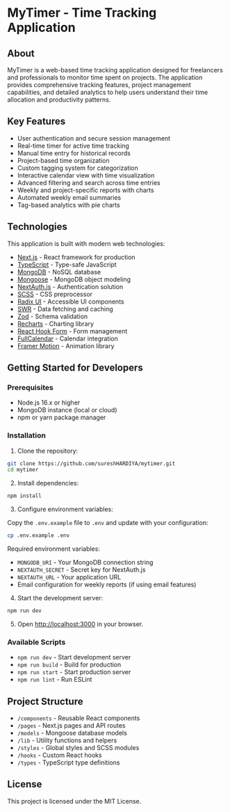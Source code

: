 # MyTimer - Time Tracking Application

## About

MyTimer is a web-based time tracking application designed for freelancers and professionals to monitor time spent on projects. The application provides comprehensive tracking features, project management capabilities, and detailed analytics to help users understand their time allocation and productivity patterns.

## Key Features

- User authentication and secure session management
- Real-time timer for active time tracking
- Manual time entry for historical records
- Project-based time organization
- Custom tagging system for categorization
- Interactive calendar view with time visualization
- Advanced filtering and search across time entries
- Weekly and project-specific reports with charts
- Automated weekly email summaries
- Tag-based analytics with pie charts

## Technologies

This application is built with modern web technologies:

- [Next.js](https://nextjs.org/) - React framework for production
- [TypeScript](https://www.typescriptlang.org/) - Type-safe JavaScript
- [MongoDB](https://www.mongodb.com/) - NoSQL database
- [Mongoose](https://mongoosejs.com/) - MongoDB object modeling
- [NextAuth.js](https://next-auth.js.org/) - Authentication solution
- [SCSS](https://sass-lang.com/) - CSS preprocessor
- [Radix UI](https://www.radix-ui.com/) - Accessible UI components
- [SWR](https://swr.vercel.app/) - Data fetching and caching
- [Zod](https://zod.dev/) - Schema validation
- [Recharts](https://recharts.org/) - Charting library
- [React Hook Form](https://react-hook-form.com/) - Form management
- [FullCalendar](https://fullcalendar.io/) - Calendar integration
- [Framer Motion](https://www.framer.com/motion/) - Animation library

## Getting Started for Developers

### Prerequisites

- Node.js 16.x or higher
- MongoDB instance (local or cloud)
- npm or yarn package manager

### Installation

1. Clone the repository:

```sh
git clone https://github.com/sureshHARDIYA/mytimer.git
cd mytimer
```

2. Install dependencies:

```sh
npm install
```

3. Configure environment variables:

Copy the `.env.example` file to `.env` and update with your configuration:

```sh
cp .env.example .env
```

Required environment variables:
- `MONGODB_URI` - Your MongoDB connection string
- `NEXTAUTH_SECRET` - Secret key for NextAuth.js
- `NEXTAUTH_URL` - Your application URL
- Email configuration for weekly reports (if using email features)

4. Start the development server:

```sh
npm run dev
```

5. Open [http://localhost:3000](http://localhost:3000) in your browser.

### Available Scripts

- `npm run dev` - Start development server
- `npm run build` - Build for production
- `npm run start` - Start production server
- `npm run lint` - Run ESLint

## Project Structure

- `/components` - Reusable React components
- `/pages` - Next.js pages and API routes
- `/models` - Mongoose database models
- `/lib` - Utility functions and helpers
- `/styles` - Global styles and SCSS modules
- `/hooks` - Custom React hooks
- `/types` - TypeScript type definitions

## License

This project is licensed under the MIT License.

